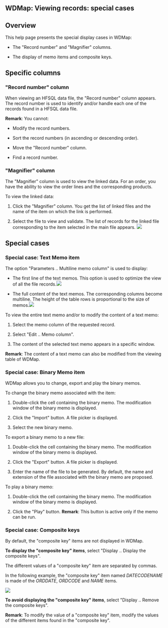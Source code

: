 
## WDMap: Viewing records: special cases
			



<a name="NOTE1"></a>
<a name="NOTE1_1"></a>


## Overview
<a name="overview_ELTTEXTE000159"></a>
This help page presents the special display cases in WDMap:

- The "Record number" and "Magnifier" columns.

- The display of memo items and composite keys.






<a name="NOTE2"></a>
<a name="NOTE2_1"></a>


## Specific columns
<a name="specific_columns_ELTTEXTE000189"></a>


### "Record number" column
<a name="record_number_column_ELTPARAGRAPHE000023"></a>

When viewing an HFSQL data file, the "Record number" column appears. The record number is used to identify and/or handle each one of the records found in a HFSQL data file.

**Remark**: You cannot:

- Modify the record numbers.

- Sort the record numbers (in ascending or descending order).

- Move the "Record number" column.

- Find a record number.



<a name="NOTE2_2"></a>


### "Magnifier" column
<a name="magnifier_column_ELTPARAGRAPHE000037"></a>

The "Magnifier" column is used to view the linked data. For an order, you have the ability to view the order lines and the corresponding products.

To view the linked data: 

1. Click the "Magnifier" column. You get the list of linked files and the name of the item on which the link is performed.

2. Select the file to view and validate. The list of records for the linked file corresponding to the item selected in the main file appears. ![](https://doc.pcsoft.fr/en-US/images/image.awp?langid=3&name=Fichier_lie.gif)





<a name="NOTE3"></a>
<a name="NOTE3_1"></a>


## Special cases
<a name="special_cases_ELTTEXTE000219"></a>


### Special case: Text Memo item
<a name="special_case_text_memo_item_ELTPARAGRAPHE000052"></a>

The option "Parameters .. Multiline memo column" is used to display:

- The first line of the text memos. This option is used to optimize the view of all the file records.![](https://doc.pcsoft.fr/en-US/images/image.awp?langid=3&name=MemoTexte1.gif)


- The full content of the text memos. The corresponding columns become multiline. The height of the table rows is proportional to the size of memos.![](https://doc.pcsoft.fr/en-US/images/image.awp?langid=3&name=MemoTexte2.gif)





To view the entire text memo and/or to modify the content of a text memo:

1. Select the memo column of the requested record.

2. Select "Edit .. Memo column".

3. The content of the selected text memo appears in a specific window.


**Remark**: The content of a text memo can also be modified from the viewing table of WDMap.
<a name="NOTE3_2"></a>


### Special case: Binary Memo item
<a name="special_case_binary_memo_item_ELTPARAGRAPHE000072"></a>

WDMap allows you to change, export and play the binary memos.

To change the binary memo associated with the item:

1. Double-click the cell containing the binary memo. The modification window of the binary memo is displayed.

2. Click the "Import" button. A file picker is displayed.

3. Select the new binary memo.




To export a binary memo to a new file:

1. Double-click the cell containing the binary memo. The modification window of the binary memo is displayed.

2. Click the "Export" button. A file picker is displayed.

3. Enter the name of the file to be generated. By default, the name and extension of the file associated with the binary memo are proposed.




To play a binary memo:

1. Double-click the cell containing the binary memo. The modification window of the binary memo is displayed.

2. Click the "Play" button.
	**Remark**: This button is active only if the memo can be run.



<a name="NOTE3_3"></a>


### Special case: Composite keys
<a name="special_case_composite_keys_ELTPARAGRAPHE000098"></a>

By default, the "composite key" items are not displayed in WDMap.

**To display the "composite key" items**, select "Display .. Display the composite keys".

The different values of a "composite key" item are separated by commas.

In the following example, the "composite key" item named *DATECODENAME* is made of the *ORDDATE*, *ORDCODE* and *NAME* items.

![](https://doc.pcsoft.fr/en-US/images/image.awp?langid=3&name=clecomposee.gif)


**To avoid displaying the "composite key" items**, select "Display .. Remove the composite keys".

**Remark**: To modify the value of a "composite key" item, modify the values of the different items found in the "composite key".


